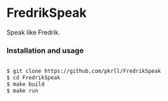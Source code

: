 # FredrikSpeak

Speak like Fredrik.


### Installation and usage

```bash

$ git clone https://github.com/pkrll/FredrikSpeak
$ cd FredrikSpeak
$ make build
$ make run

```

